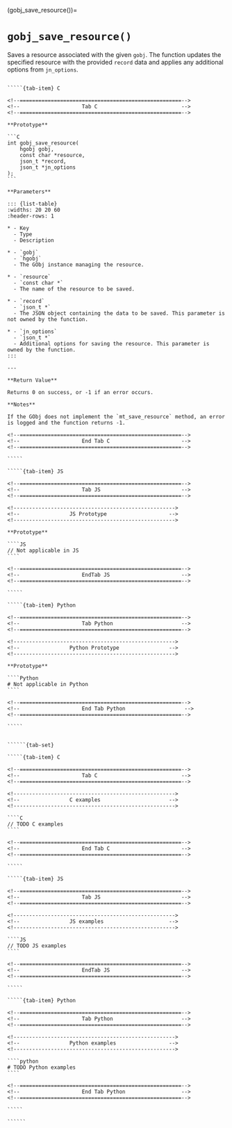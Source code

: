 <!-- ============================================================== -->
(gobj_save_resource())=
# `gobj_save_resource()`
<!-- ============================================================== -->

Saves a resource associated with the given `gobj`. The function updates the specified resource with the provided `record` data and applies any additional options from `jn_options`.

<!------------------------------------------------------------>
<!--                    Prototypes                          -->
<!------------------------------------------------------------>

``````{tab-set}

`````{tab-item} C

<!--====================================================-->
<!--                    Tab C                           -->
<!--====================================================-->

**Prototype**

```C
int gobj_save_resource(
    hgobj gobj,
    const char *resource,
    json_t *record,
    json_t *jn_options
);
```

**Parameters**

::: {list-table}
:widths: 20 20 60
:header-rows: 1

* - Key
  - Type
  - Description

* - `gobj`
  - `hgobj`
  - The GObj instance managing the resource.

* - `resource`
  - `const char *`
  - The name of the resource to be saved.

* - `record`
  - `json_t *`
  - The JSON object containing the data to be saved. This parameter is not owned by the function.

* - `jn_options`
  - `json_t *`
  - Additional options for saving the resource. This parameter is owned by the function.
:::

---

**Return Value**

Returns 0 on success, or -1 if an error occurs.

**Notes**

If the GObj does not implement the `mt_save_resource` method, an error is logged and the function returns -1.

<!--====================================================-->
<!--                    End Tab C                       -->
<!--====================================================-->

`````

`````{tab-item} JS

<!--====================================================-->
<!--                    Tab JS                          -->
<!--====================================================-->

<!---------------------------------------------------->
<!--                JS Prototype                    -->
<!---------------------------------------------------->

**Prototype**

````JS
// Not applicable in JS
````

<!--====================================================-->
<!--                    EndTab JS                       -->
<!--====================================================-->

`````

`````{tab-item} Python

<!--====================================================-->
<!--                    Tab Python                      -->
<!--====================================================-->

<!---------------------------------------------------->
<!--                Python Prototype                -->
<!---------------------------------------------------->

**Prototype**

````Python
# Not applicable in Python
````

<!--====================================================-->
<!--                    End Tab Python                   -->
<!--====================================================-->

`````

``````

<!------------------------------------------------------------>
<!--                    Examples                            -->
<!------------------------------------------------------------>

```````{dropdown} Examples

``````{tab-set}

`````{tab-item} C

<!--====================================================-->
<!--                    Tab C                           -->
<!--====================================================-->

<!---------------------------------------------------->
<!--                C examples                      -->
<!---------------------------------------------------->

````C
// TODO C examples
````

<!--====================================================-->
<!--                    End Tab C                       -->
<!--====================================================-->

`````

`````{tab-item} JS

<!--====================================================-->
<!--                    Tab JS                          -->
<!--====================================================-->

<!---------------------------------------------------->
<!--                JS examples                     -->
<!---------------------------------------------------->

````JS
// TODO JS examples
````

<!--====================================================-->
<!--                    EndTab JS                       -->
<!--====================================================-->

`````

`````{tab-item} Python

<!--====================================================-->
<!--                    Tab Python                      -->
<!--====================================================-->

<!---------------------------------------------------->
<!--                Python examples                 -->
<!---------------------------------------------------->

````python
# TODO Python examples
````

<!--====================================================-->
<!--                    End Tab Python                  -->
<!--====================================================-->

`````

``````

```````
